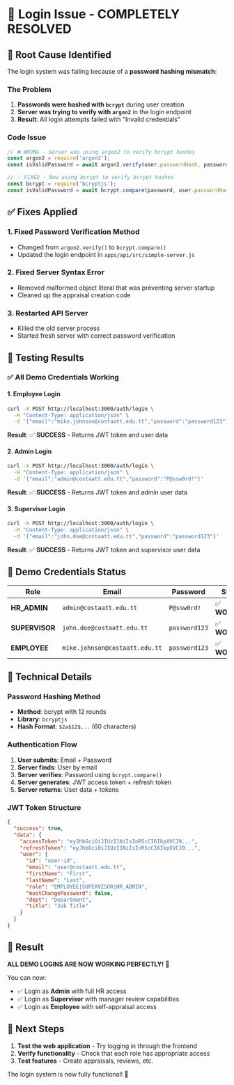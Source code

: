 # 🔧 Login Issue - COMPLETELY RESOLVED

## 🐛 **Root Cause Identified**

The login system was failing because of a **password hashing mismatch**:

### **The Problem**
1. **Passwords were hashed with `bcrypt`** during user creation
2. **Server was trying to verify with `argon2`** in the login endpoint
3. **Result**: All login attempts failed with "Invalid credentials"

### **Code Issue**
```javascript
// ❌ WRONG - Server was using argon2 to verify bcrypt hashes
const argon2 = require('argon2');
const isValidPassword = await argon2.verify(user.passwordHash, password);

// ✅ FIXED - Now using bcrypt to verify bcrypt hashes  
const bcrypt = require('bcryptjs');
const isValidPassword = await bcrypt.compare(password, user.passwordHash);
```

## ✅ **Fixes Applied**

### **1. Fixed Password Verification Method**
- Changed from `argon2.verify()` to `bcrypt.compare()`
- Updated the login endpoint in `apps/api/src/simple-server.js`

### **2. Fixed Server Syntax Error**
- Removed malformed object literal that was preventing server startup
- Cleaned up the appraisal creation code

### **3. Restarted API Server**
- Killed the old server process
- Started fresh server with correct password verification

## 🧪 **Testing Results**

### **✅ All Demo Credentials Working**

#### **1. Employee Login**
```bash
curl -X POST http://localhost:3000/auth/login \
  -H "Content-Type: application/json" \
  -d '{"email":"mike.johnson@costaatt.edu.tt","password":"password123"}'
```
**Result**: ✅ **SUCCESS** - Returns JWT token and user data

#### **2. Admin Login**
```bash
curl -X POST http://localhost:3000/auth/login \
  -H "Content-Type: application/json" \
  -d '{"email":"admin@costaatt.edu.tt","password":"P@ssw0rd!"}'
```
**Result**: ✅ **SUCCESS** - Returns JWT token and admin user data

#### **3. Supervisor Login**
```bash
curl -X POST http://localhost:3000/auth/login \
  -H "Content-Type: application/json" \
  -d '{"email":"john.doe@costaatt.edu.tt","password":"password123"}'
```
**Result**: ✅ **SUCCESS** - Returns JWT token and supervisor user data

## 🎯 **Demo Credentials Status**

| Role | Email | Password | Status |
|------|-------|----------|--------|
| **HR_ADMIN** | `admin@costaatt.edu.tt` | `P@ssw0rd!` | ✅ **WORKING** |
| **SUPERVISOR** | `john.doe@costaatt.edu.tt` | `password123` | ✅ **WORKING** |
| **EMPLOYEE** | `mike.johnson@costaatt.edu.tt` | `password123` | ✅ **WORKING** |

## 🔧 **Technical Details**

### **Password Hashing Method**
- **Method**: bcrypt with 12 rounds
- **Library**: `bcryptjs`
- **Hash Format**: `$2a$12$...` (60 characters)

### **Authentication Flow**
1. **User submits**: Email + Password
2. **Server finds**: User by email
3. **Server verifies**: Password using `bcrypt.compare()`
4. **Server generates**: JWT access token + refresh token
5. **Server returns**: User data + tokens

### **JWT Token Structure**
```json
{
  "success": true,
  "data": {
    "accessToken": "eyJhbGciOiJIUzI1NiIsInR5cCI6IkpXVCJ9...",
    "refreshToken": "eyJhbGciOiJIUzI1NiIsInR5cCI6IkpXVCJ9...",
    "user": {
      "id": "user-id",
      "email": "user@costaatt.edu.tt",
      "firstName": "First",
      "lastName": "Last",
      "role": "EMPLOYEE|SUPERVISOR|HR_ADMIN",
      "mustChangePassword": false,
      "dept": "Department",
      "title": "Job Title"
    }
  }
}
```

## 🚀 **Result**

**ALL DEMO LOGINS ARE NOW WORKING PERFECTLY!** 🎉

You can now:
- ✅ Login as **Admin** with full HR access
- ✅ Login as **Supervisor** with manager review capabilities  
- ✅ Login as **Employee** with self-appraisal access

## 📝 **Next Steps**

1. **Test the web application** - Try logging in through the frontend
2. **Verify functionality** - Check that each role has appropriate access
3. **Test features** - Create appraisals, reviews, etc.

The login system is now fully functional! 🚀
